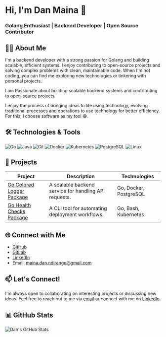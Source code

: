 

# Hi, I'm Dan Maina 👋
### Golang Enthusiast | Backend Developer | Open Source Contributor

## 👨‍💻 About Me
I'm a backend developer with a strong passion for Golang and building scalable, efficient systems. I enjoy contributing to open-source projects and solving complex problems with clean, maintainable code. When I'm not coding, you can find me exploring new technologies or tinkering with personal projects.

I am Passionate about building scalable backend systems and contributing to open-source projects.

I enjoy the process of bringing ideas to life using technology, evolving traditional processes and operations to use technology for better efficiency. For this, I choose software as my tool 😄.

## 🛠️ Technologies & Tools
![Go](https://img.shields.io/badge/-Go-00ADD8?style=flat&logo=go&logoColor=white)
![Java]()
![Git](https://img.shields.io/badge/-Git-F05032?style=flat&logo=git&logoColor=white)
![Docker](https://img.shields.io/badge/-Docker-2496ED?style=flat&logo=docker&logoColor=white)
![Kubernetes](https://img.shields.io/badge/-Kubernetes-326CE5?style=flat&logo=kubernetes&logoColor=white)
![PostgreSQL](https://img.shields.io/badge/-PostgreSQL-4169E1?style=flat&logo=postgresql&logoColor=white)
![Linux](https://img.shields.io/badge/-Linux-FCC624?style=flat&logo=linux&logoColor=black)

## 🚀 Projects
| Project | Description | Technologies |
|---------|-------------|--------------|
| [Go Colored Logger Package](https://github.com/danmaina/logger) | A scalable backend service for handling API requests. | Go, Docker, PostgreSQL |
| [Go Health Checks Package](https://github.com/danmaina/health) | A CLI tool for automating deployment workflows. | Go, Bash, Kubernetes |

## 🌐 Connect with Me
- [GitHub](https://github.com/danmaina)
- [GitLab](https://gitlab.com/danmaina)
- [LinkedIn](https://www.linkedin.com/in/maina-dan-arin/)
- Email: maina.dan.ndirangu@gmail.com

## 📫 Let's Connect!
I'm always open to collaborating on interesting projects or discussing new ideas. Feel free to reach out to me via [email](mailto:maina.dan.ndirangu@gmail.com) or connect with me on [LinkedIn](https://www.linkedin.com/in/maina-dan-arin/).

## 📊 GitHub Stats
![Dan's GitHub Stats](https://github-readme-stats.vercel.app/api?username=danmaina&show_icons=true&theme=radical)
